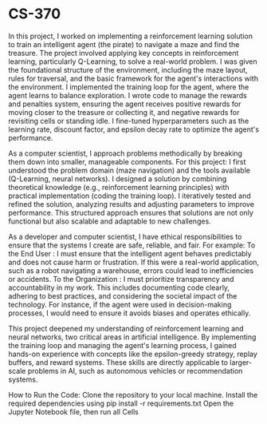 # CS-370

In this project, I worked on implementing a reinforcement learning solution to train an intelligent agent (the pirate) to navigate a maze and find the treasure. The project involved applying key concepts in reinforcement learning, particularly Q-Learning, to solve a real-world problem. I was given the foundational structure of the environment, including the maze layout, rules for traversal, and the basic framework for the agent's interactions with the environment.
I implemented the training loop for the agent, where the agent learns to balance exploration. I wrote code to manage the rewards and penalties system, ensuring the agent receives positive rewards for moving closer to the treasure or collecting it, and negative rewards for revisiting cells or standing idle. I fine-tuned hyperparameters such as the learning rate, discount factor, and epsilon decay rate to optimize the agent's performance.

As a computer scientist, I approach problems methodically by breaking them down into smaller, manageable components. For this project: 
    I first understood the problem domain (maze navigation) and the tools available (Q-Learning, neural networks).
    I designed a solution by combining theoretical knowledge (e.g., reinforcement learning principles) with practical implementation (coding the training loop).
    I iteratively tested and refined the solution, analyzing results and adjusting parameters to improve performance.
    This structured approach ensures that solutions are not only functional but also scalable and adaptable to new challenges.

As a developer and computer scientist, I have ethical responsibilities to ensure that the systems I create are safe, reliable, and fair. For example: 
  To the End User : I must ensure that the intelligent agent behaves predictably and does not cause harm or frustration. If this were a real-world application, such as a robot navigating a warehouse, errors could lead to inefficiencies or accidents.
  To the Organization : I must prioritize transparency and accountability in my work. This includes documenting code clearly, adhering to best practices, and considering the societal impact of the technology. For instance, if the agent were used in decision-making processes, I would need to ensure it avoids biases and operates ethically.


This project deepened my understanding of reinforcement learning and neural networks, two critical areas in artificial intelligence. By implementing the training loop and managing the agent's learning process, I gained hands-on experience with concepts like the epsilon-greedy strategy, replay buffers, and reward systems. These skills are directly applicable to larger-scale problems in AI, such as autonomous vehicles or recommendation systems.

How to Run the Code:
    Clone the repository to your local machine.
    Install the required dependencies using pip install -r requirements.txt
    Open the Jupyter Notebook file, then run all Cells
